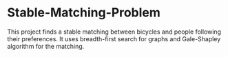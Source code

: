 # Stable-Matching-Problem
This project finds a stable matching between bicycles and people following their preferences. It uses breadth-first search for graphs and Gale-Shapley algorithm for the matching.
